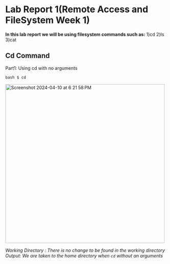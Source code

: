 # Lab Report 1(Remote Access and FileSystem Week 1)

 **In this lab report we will be using filesystem commands such as:**
 1)cd 
2)ls 
3)cat

## Cd Command

 Part1: Using cd with no arguments

```
bash $ cd
```
 <img width="499" alt="Screenshot 2024-04-10 at 6 21 58 PM" src="https://github.com/ads2003/cse15l-lab-reports/assets/156348741/f1a20af8-de62-49c9-8cca-ccf5fcbbe821">

*Working Directory : There is no change to be found in the working directory*
*Output: We are taken to the home directory when ```cd``` without an arguments*
